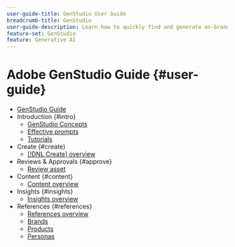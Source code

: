 ```yaml
---
user-guide-title: GenStudio User Guide 
breadcrumb-title: GenStudio
user-guide-description: Learn how to quickly find and generate on-brand assets, create variations, and optimize experiences based on real-time content performance insights.
feature-set: GenStudio
feature: Generative AI
---
```


# Adobe GenStudio Guide {#user-guide}

+ [GenStudio Guide](home.md)
+ Introduction {#intro}
    + [GenStudio Concepts](concepts.md)
    + [Effective prompts](effective-prompts.md)
    + [Tutorials](https://experienceleague-review.corp.adobe.com/docs/genstudio/learning/tutorials.md)
+ Create {#create}
    + [[!DNL Create] overview](create/overview.md)
+ Reviews & Approvals {#approve}
    + [Review asset](activation/review-process.md)
+ Content {#content}
    + [Content overview](content/overview.md)
+ Insights {#insights}
    + [Insights overview](insights/overview.md)
+ References {#references}
    + [References overview](references/overview.md)
    + [Brands](references/brands.md)
    + [Products](references/products.md)
    + [Personas](references/personas.md)
